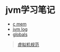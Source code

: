 # jvm学习笔记


* [c mem](https://github.com/niyaogoo/jvmlearn/blob/master/markdown/c_mem.md)
* [jvm log](https://github.com/niyaogoo/jvmlearn/blob/master/markdown/log.md)
* [globals](https://github.com/niyaogoo/jvmlearn/blob/master/markdown/globals.md)

>[虚拟机规范](https://docs.oracle.com/javase/specs/index.html)